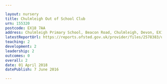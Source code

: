 ```yaml
---

layout: nursery
title: Chulmleigh Out of School Club
urn: 155320
postcode: EX18 7AA
address: Chulmleigh Primary School, Beacon Road, Chulmleigh, Devon, EX18 7AA
latestReportUrl: https://reports.ofsted.gov.uk/provider/files/2578383/urn/155320.pdf
teaching: 2
development: 2
leadership: 2
outcomes: 0
overall: 2
date: 01 April 2018 
datePublish: 7 June 2016

---
```


